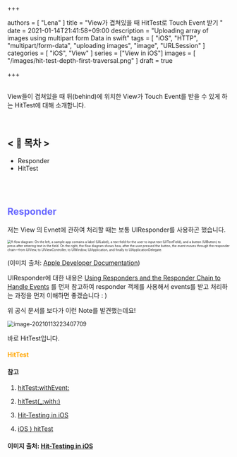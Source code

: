 +++

authors = [
    "Lena"
]
title = "View가 겹쳐있을 때 HitTest로 Touch Event 받기 "
date = 2021-01-14T21:41:58+09:00
description = "Uploading array of images using multipart form Data in swift"
tags = [
    "iOS", "HTTP", "multipart/form-data", "uploading images", "image", "URLSession"
]
categories = [
     "iOS", "View"
]
series = ["View in iOS"]
images = [
  "/images/hit-test-depth-first-traversal.png"
]
draft = true

+++

 <br> View들이 겹쳐있을 때 뒤(behind)에 위치한 View가 Touch Event를 받을 수 있게 하는 HitTest에 대해 소개합니다. 

<br>

<!--more-->



##    <  📑 목차  >

* Responder
* HitTest

<br><br>

## <span style="color: #6666FF">Responder</span>

저는 View 의 Evnet에 관하여 처리할 때는 보통 UIResponder를 사용하곤 했습니다. 

<img src="https://docs-assets.developer.apple.com/published/7c21d852b9/f17df5bc-d80b-4e17-81cf-4277b1e0f6e4.png" alt="A flow diagram: On the left, a sample app contains a label (UILabel), a text field for the user to input text (UITextField), and a button (UIButton) to  press after entering text in the field. On the right, the flow diagram shows how, after the user pressed the button, the event moves through the responder chain—from UIView, to UIViewController, to UIWindow, UIApplication, and finally to UIApplicationDelegate." style="zoom: 50%;" />

(이미치 출처: [Apple Developer Documentation](https://developer.apple.com/documentation/uikit/touches_presses_and_gestures/using_responders_and_the_responder_chain_to_handle_events))

UIResponder에 대한 내용은 [Using Responders and the Responder Chain to Handle Events](https://developer.apple.com/documentation/uikit/touches_presses_and_gestures/using_responders_and_the_responder_chain_to_handle_events) 를 먼저 참고하여 responder 객체를 사용해서 events를 받고 처리하는 과정을 먼저 이해하면 좋겠습니다 : )

위 공식 문서를 보다가 이런 Note를 발견했는데요!

<img src="/Users/keunnalee/Library/Application Support/typora-user-images/image-20210113223407709.png" alt="image-20210113223407709" style="zoom:90%;" />

바로 HitTest입니다.

#### <span style="color:orange">**HitTest**</span>

#### 참고

1. [hitTest:withEvent:](https://developer.apple.com/documentation/uikit/uiview/1622469-hittest?language=objc)

2. [hitTest(_:with:)](https://developer.apple.com/documentation/uikit/uiview/1622469-hittest)

3. [Hit-Testing in iOS](http://smnh.me/hit-testing-in-ios/)

4. [iOS ) hitTest](https://zeddios.tistory.com/536)

#### 이미지 출처: [Hit-Testing in iOS](http://smnh.me/hit-testing-in-ios/)

